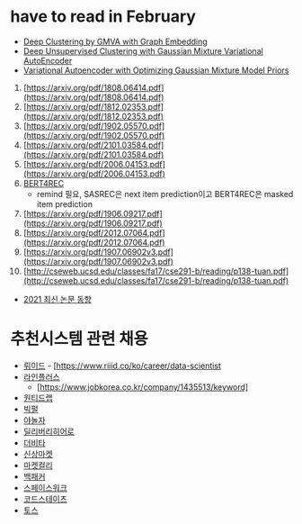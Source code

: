 # have to read in February

- [Deep Clustering by GMVA with Graph Embedding](https://openaccess.thecvf.com/content_ICCV_2019/papers/Yang_Deep_Clustering_by_Gaussian_Mixture_Variational_Autoencoders_With_Graph_Embedding_ICCV_2019_paper.pdf)
- [Deep Unsupervised Clustering with Gaussian Mixture Variational AutoEncoder](https://arxiv.org/pdf/1611.02648.pdf)
- [Variational Autoencoder with Optimizing Gaussian Mixture Model Priors](https://ieeexplore.ieee.org/stamp/stamp.jsp?tp=&arnumber=9020116)


1. [https://arxiv.org/pdf/1808.06414.pdf](https://arxiv.org/pdf/1808.06414.pdf)
2. [https://arxiv.org/pdf/1812.02353.pdf](https://arxiv.org/pdf/1812.02353.pdf)
3. [https://arxiv.org/pdf/1902.05570.pdf](https://arxiv.org/pdf/1902.05570.pdf)
4. [https://arxiv.org/pdf/2101.03584.pdf](https://arxiv.org/pdf/2101.03584.pdf)
5. [https://arxiv.org/pdf/2006.04153.pdf](https://arxiv.org/pdf/2006.04153.pdf)
6. [BERT4REC](https://arxiv.org/pdf/1904.06690.pdf)
    - remind 필요, SASREC은 next item prediction이고 BERT4REC은 masked item prediction
7. [https://arxiv.org/pdf/1906.09217.pdf](https://arxiv.org/pdf/1906.09217.pdf)
8. [https://arxiv.org/pdf/2012.07064.pdf](https://arxiv.org/pdf/2012.07064.pdf)
9. [https://arxiv.org/pdf/1907.06902v3.pdf](https://arxiv.org/pdf/1907.06902v3.pdf)
10. [http://cseweb.ucsd.edu/classes/fa17/cse291-b/reading/p138-tuan.pdf](http://cseweb.ucsd.edu/classes/fa17/cse291-b/reading/p138-tuan.pdf)
- [2021 최신 논문 동향](http://www.wsdm-conference.org/2021/accepted-papers.php)





# 추천시스템 관련 채용

- [뤼이드](https://www.wanted.co.kr/wd/3936?fbclid=IwAR3BqCvtOC2Ws4YaVD1ZAZsEPYVDl3A7bseNQMk2CHaRCKvRo1KXjklXjNI)
        - [https://www.riiid.co/ko/career/data-scientist
- [라인플러스](https://careers.linecorp.com/ko/jobs?co=Korea&ca=Engineering)
    - [https://www.jobkorea.co.kr/company/1435513/keyword]
- [원티드랩](https://www.wanted.co.kr/wd/46410?referer_id=1720905)
- [빅펄](https://programmers.co.kr/job_positions/4022?fbclid=IwAR03hUya0ZPk6-L1-TQqkzM0UbaSNMAXU0Ute30LuKGGMl5v0j7kzYahW7k)
- [야놀자](https://www.wanted.co.kr/wd/8995?fbclid=IwAR1KWDfEABpCH-_aYfoHejo28h2sseUJibtblGH0B8pRSclLE_hwN1JUMMA)
- [딜리버리히어로](https://www.wanted.co.kr/wd/34993?fbclid=IwAR2VxBTHVbUVkxQfT6lkmuS7W5X41_jdQZz45b6KxIwRAqmS1IxW4Dgj2eA)
- [더비타](https://www.wanted.co.kr/wd/52827?referer_id=1720905)
- [신상마켓](https://www.wanted.co.kr/wd/36413?referer_id=1720905)
- [마켓컬리](https://www.wanted.co.kr/wd/51283?utm_campaign=google_jobs_apply&utm_source=google_jobs_apply&utm_medium=organic)
- [백패커](https://www.wanted.co.kr/wd/52090?referer_id=1720905)
- [스페이스워크](https://www.wanted.co.kr/wd/19600?referer_id=1720905)
- [코드스테이츠](https://www.wanted.co.kr/wd/6936?referer_id=1720905)
- [토스](https://toss.im/career/job-detail?job_id=4103443003)

